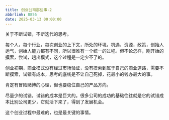 ```yaml
---
title: 创业公司那些事-2
abbrlink: 8856
date: 2025-03-13 00:00:00
---
```


关于不断试错，不断迭代的思考。

每个人，每个行业，每次创业的上下文，所处的环境，机遇，资源，政策，创始人运气，创始人能力都有不同，所以很难有一个统一的过程。但不论怎样，刚开始的摸索，尝试，趟出模式，这个过程是一定少不了的。

创业初期，商业模式没有经过市场验证，没有摸索到属于自己的商业道路，需要不断摸索，试错有成本，思考的底线是不让自己死掉，花最小的钱办最大的事。

肯定有冒险赌博的心理，但也要稳住自己的产品方向。

尽量少的试错，试错的成本是巨大的。很多公司的成功的基础往往就是它的试错成本比别公司更少，它就活下来了，得到了发展机会。

这个创业过程中最难的，也是最关键的事情。
